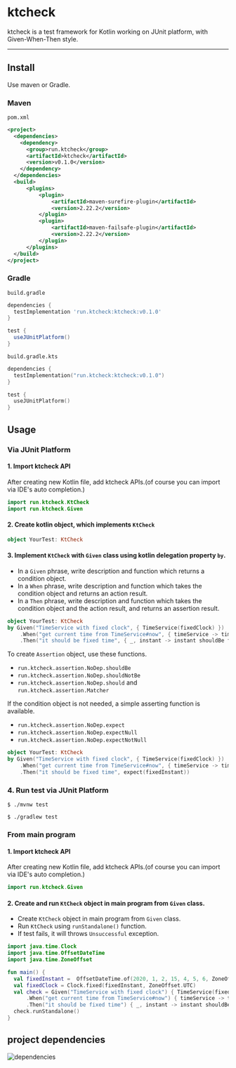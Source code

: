 # ktcheck
ktcheck is a test framework for Kotlin working on JUnit platform, with Given-When-Then style.

---

Install
---

Use maven or Gradle.

### Maven

`pom.xml`

```xml
<project>
  <dependencies>
    <dependency>
      <group>run.ktcheck</group>
      <artifactId>ktcheck</artifactId>
      <version>v0.1.0</version>
    </dependency>
  </dependencies>
  <build>
      <plugins>
          <plugin>
              <artifactId>maven-surefire-plugin</artifactId>
              <version>2.22.2</version>
          </plugin>
          <plugin>
              <artifactId>maven-failsafe-plugin</artifactId>
              <version>2.22.2</version>
          </plugin>
      </plugins>
  </build>
</project>
```

### Gradle

`build.gradle`

```groovy
dependencies {
  testImplementation 'run.ktcheck:ktcheck:v0.1.0'
}

test {
  useJUnitPlatform()
}
```

`build.gradle.kts`

```kotlin
dependencies {
  testImplementation("run.ktcheck:ktcheck:v0.1.0")
}

test {
  useJUnitPlatform()
}
```

Usage
---

### Via JUnit Platform

#### 1. Import ktcheck API

After creating new Kotlin file, add ktcheck APIs.(of course you can import via IDE's auto completion.)

```kotlin
import run.ktcheck.KtCheck
import run.ktcheck.Given
```

#### 2. Create kotlin object, which implements `KtCheck`

```kotlin
object YourTest: KtCheck
```

#### 3. Implement `KtCheck` with `Given` class using kotlin delegation property `by`.

- In a `Given` phrase, write description and function which returns a condition object.
- In a `When` phrase, write description and function which takes the condition object and returns an action result.
- In a `Then` phrase, write description and function which takes the condition object and the action result, and returns an assertion result.

```kotlin
object YourTest: KtCheck
by Given("TimeService with fixed clock", { TimeService(fixedClock) })
    .When("get current time from TimeService#now", { timeService -> timeService.now() })
    .Then("it should be fixed time", { _, instant -> instant shouldBe fixedInstant })
```

To create `Assertion` object, use these functions.

- `run.ktcheck.assertion.NoDep.shouldBe`
- `run.ktcheck.assertion.NoDep.shouldNotBe`
- `run.ktcheck.assertion.NoDep.should` and `run.ktcheck.assertion.Matcher`

If the condition object is not needed, a simple asserting function is available.

- `run.ktcheck.assertion.NoDep.expect`
- `run.ktcheck.assertion.NoDep.expectNull`
- `run.ktcheck.assertion.NoDep.expectNotNull`

```kotlin
object YourTest: KtCheck
by Given("TimeService with fixed clock", { TimeService(fixedClock) })
    .When("get current time from TimeService#now", { timeService -> timeService.now() })
    .Then("it should be fixed time", expect(fixedInstant))
```

### 4. Run test via JUnit Platform

```shell session
$ ./mvnw test
```

```shell session
$ ./gradlew test
```

### From main program

#### 1. Import ktcheck API

After creating new Kotlin file, add ktcheck APIs.(of course you can import via IDE's auto completion.)

```kotlin
import run.ktcheck.Given
```

#### 2. Create and run `KtCheck` object in main program from `Given` class.

- Create `KtCheck` object in main program from `Given` class.
- Run `KtCheck` using `runStandalone()` function.
- If test fails, it will throws `Unsuccessful` exception.

```kotlin
import java.time.Clock
import java.time.OffsetDateTime
import java.time.ZoneOffset

fun main() {
  val fixedInstant =  OffsetDateTime.of(2020, 1, 2, 15, 4, 5, 6, ZoneOffset.UTC).toInstant()
  val fixedClock = Clock.fixed(fixedInstant, ZoneOffset.UTC)
  val check = Given("TimeService with fixed clock") { TimeService(fixedClock) }
      .When("get current time from TimeService#now") { timeService -> timeService.now() }
      .Then("it should be fixed time") { _, instant -> instant shouldBe fixedInstant }
  check.runStandalone()
}
```

project dependencies
---

![dependencies](http://www.plantuml.com/plantuml/png/U05rZZ4Emo0CHNTEmGNOEdNeHL075Baf91W4pltxJOUaQZ8blETlVxzrQgwsChUGdpPqgy0OlnGtlMbQ1bkc7RXGuu3u7cb7JcBXh-joSCHpP1e2lyQdZQEukWPvbPQFEX4RNognK9TR6aoVncWjwzm3NUpTnbnNoXWBE0aB28MhSDfBtmfg_0KuTP96RX__jw1gjSU9rfLNsU4W4_65lDxx0VEMYMS0)
